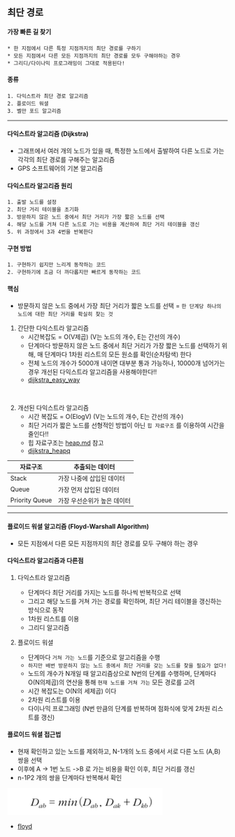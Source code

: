 ## 최단 경로

#### 가장 빠른 길 찾기
    * 한 지점에서 다른 특정 지점까지의 최단 경로를 구하기
    * 모든 지점에서 다른 모든 지점까지의 최단 경로를 모두 구해야하는 경우
    * 그리디/다이나믹 프로그래밍이 그대로 적용된다!

#### 종류
    1. 다익스트라 최단 경로 알고리즘
    2. 플로이드 워셜
    3. 벨만 포드 알고리즘

<hr>

#### 다익스트라 알고리즘 (Dijkstra)

* 그래프에서 여러 개의 노드가 있을 때, 특정한 노드에서 출발하여 다른 노드로 가는 각각의 최단 경로를 구해주는 알고리즘
* GPS 소프트웨어의 기본 알고리즘

#### 다익스트라 알고리즘 원리
    1. 출발 노드를 설정
    2. 최단 거리 테이블을 초기화
    3. 방문하지 않은 노드 중에서 최단 거리가 가장 짧은 노드를 선택
    4. 해당 노드를 거쳐 다른 노드로 가는 비용을 계산하여 최단 거리 테이블을 갱신
    5. 위 과정에서 3과 4번을 반복한다

#### 구현 방법
    1. 구현하기 쉽지만 느리게 동작하는 코드
    2. 구현하기에 조금 더 까다롭지만 빠르게 동작하는 코드

#### 핵심
* 방문하지 않은 노드 중에서 가장 최단 거리가 짧은 노드를 선택
    = `한 단계당 하나의 노드에 대한 최단 거리를 확실히 찾는 것`
  
1. 간단한 다익스트라 알고리즘
    * 시간복잡도 = O(V제곱) (V는 노드의 개수, E는 간선의 개수)
    * 단계마다 방문하지 않은 노드 중에서 최단 거리가 가장 짧은 노드를 선택하기 위해, 매 단계마다 1차원 리스트의 모든 원소를 확인(순차탐색) 한다
    * 전체 노드의 개수가 5000개 내이면 대부분 통과 가능하나, 10000개 넘어가는 경우 개선된 다익스트라 알고리즘을 사용해야한다!!    
    * [dijkstra_easy_way](../Shortest_Path/dijkstra_easy_way.py)
   
<br>

2. 개선된 다익스트라 알고리즘
    * 시간 복잡도 = O(ElogV) (V는 노드의 개수, E는 간선의 개수)
    * 최단 거리가 짧은 노드를 선형적인 방법이 아닌 `힙 자료구조` 를 이용하여 시간을 줄인다!! 
    * 힙 자료구조는 [heap.md](../../../my_note/knowledge/library/heap/heap.md) 참고
    * [dijkstra_heapq](../Shortest_Path/dijkstra_heapq.py)
   
| 자료구조 | 추출되는 데이터 | 
| --- | --- | 
| Stack | 가장 나중에 삽입된 데이터 | 
| Queue | 가장 먼저 삽입된 데이터  | 
| Priority Queue | 가장 우선순위가 높은 데이터  | 

<hr>

#### 플로이드 워셜 알고리즘 (Floyd-Warshall Algorithm)

* 모든 지점에서 다른 모든 지점까지의 최단 경로를 모두 구해야 하는 경우

#### 다익스트라 알고리즘과 다른점
1. 다익스트라 알고리즘
   * 단계마다 최단 거리를 가지는 노드를 하나씩 반복적으로 선택
   * 그리고 해당 노드를 거쳐 가는 경로를 확인하며, 최단 거리 테이블을 갱신하는 방식으로 동작
   * 1차원 리스트를 이용
   * 그리디 알고리즘
   
2. 플로이드 워셜
   * 단계마다 `거쳐 가는 노드`를 기준으로 알고리즘을 수행
   * `하지만 배번 방문하지 않는 노드 중에서 최단 거리를 갖는 노드를 찾을 필요가 없다!`
   * 노드의 개수가 N개일 때 알고리즘상으로 N번의 단계를 수행하며, 단계마다 O(N의제곱)의 연산을 통해 `현재 노드를 거쳐 가는` 모든 경로를 고려
   * 시간 복잡도는 O(N의 세제곱) 이다
   * 2차원 리스트를 이용
   * 다이나믹 프로그래밍 (N번 만큼의 단계를 반복하며 점화식에 맞게 2차원 리스트를 갱신)

#### 플로이드 워셜 접근법
* 현재 확인하고 있는 노드를 제외하고, N-1개의 노드 중에서 서로 다른 노드 (A,B) 쌍을 선택
* 이후에 A -> 1번 노드 ->B 로 가는 비용을 확인 이후, 최단 거리를 갱신
* n-1P2 개의 쌍을 단계마다 반복해서 확인

![floyd.png](floyd.PNG)

* [floyd](../Shortest_Path/floyd_warshall.py)
